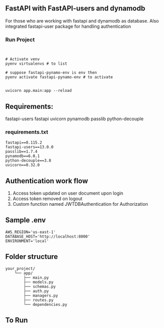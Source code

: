 ## FastAPI with FastAPI-users and dynamodb

For those who are working with fastapi and dynamodb as database. Also integrated fastapi-user package for handling authentication 

### Run Project

```


# Activate venv 
pyenv virtualenvs # to list

# suppose fastapi-pynamo-env is env then
pyenv activate fastapi-pynamo-env # to activate


uvicorn app.main:app --reload
```

## Requirements: 

fastapi-users fastapi uvicorn pynamodb passlib python-decouple

### requirements.txt
```
fastapi==0.115.2
fastapi-users==13.0.0
passlib==1.7.4
pynamodb==6.0.1
python-decouple==3.8
uvicorn==0.32.0
```

## Authentication work flow

1. Access token updated on user document upon login
2. Access token removed on logout
3. Custom function named JWTDBAuthentication for Authorization 

## Sample .env

```
AWS_REGION='us-east-1'
DATABASE_HOST='http://localhost:8000'
ENVIRONMENT='local'
```

## Folder structure

```
your_project/
    └── app/
        ├── main.py
        ├── models.py
        ├── schemas.py
        ├── auth.py
        ├── managers.py
        ├── routes.py
        └── dependencies.py
```

## To Run